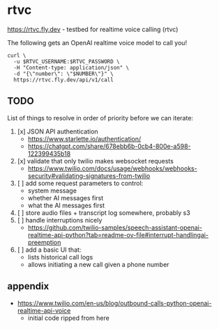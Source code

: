 # rtvc

https://rtvc.fly.dev - testbed for realtime voice calling (rtvc)

The following gets an OpenAI realtime voice model to call you!

```shell
curl \
  -u $RTVC_USERNAME:$RTVC_PASSWORD \
  -H "Content-type: application/json" \
  -d "{\"number\": \"$NUMBER\"}" \
  https://rtvc.fly.dev/api/v1/call
```

## TODO

List of things to resolve in order of priority before we can iterate:

1. [x] JSON API authentication
    * https://www.starlette.io/authentication/
    * https://chatgpt.com/share/678ebb6b-0cb4-800e-a598-122399435b18
1. [x] validate that only twilio makes websocket requests
    * https://www.twilio.com/docs/usage/webhooks/webhooks-security#validating-signatures-from-twilio
1. [ ] add some request parameters to control:
    * system message
    * whether AI messages first
    * what the AI messages first
1. [ ] store audio files + transcript log somewhere, probably s3
1. [ ] handle interruptions nicely
    * https://github.com/twilio-samples/speech-assistant-openai-realtime-api-python?tab=readme-ov-file#interrupt-handlingai-preemption
1. [ ] add a basic UI that:
    * lists historical call logs
    * allows initiating a new call given a phone number

## appendix

* https://www.twilio.com/en-us/blog/outbound-calls-python-openai-realtime-api-voice
    * initial code ripped from here
